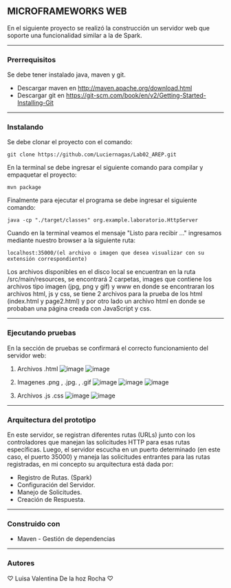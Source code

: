 ## MICROFRAMEWORKS WEB

En el siguiente proyecto se realizó la construcción un servidor web que soporte una funcionalidad similar a la de Spark.

* * *
### Prerrequisitos
Se debe tener instalado java, maven y git.
* Descargar maven en  http://maven.apache.org/download.html
* Descargar git en https://git-scm.com/book/en/v2/Getting-Started-Installing-Git
  
* * *
### Instalando
Se debe clonar el proyecto con el comando:
~~~
git clone https://github.com/Luciernagas/Lab02_AREP.git
~~~
En la terminal se debe ingresar el siguiente comando para compilar y empaquetar el proyecto:
~~~
mvn package
~~~
Finalmente para ejecutar el programa se debe ingresar el siguiente comando:
~~~
java -cp "./target/classes" org.example.laboratorio.HttpServer
~~~
Cuando en la terminal veamos el mensaje "Listo para recibir ..." ingresamos mediante nuestro browser a la siguiente ruta:
```
localhost:35000/(el archivo o imagen que desea visualizar con su extensión correspondiente)
```

Los archivos disponibles en el disco local se encuentran en la ruta /src/main/resources, se encontrará 2 carpetas, images que contiene los archivos tipo imagen (jpg, png y gif) y www en donde se encontraran los archivos html, js y css, se tiene 2 archivos para la prueba de los html (index.html y page2.html) y por otro lado un archivo html en donde se probaban una página creada con JavaScript y css.

* * *
### Ejecutando pruebas
En la sección de pruebas se confirmará el correcto funcionamiento del servidor web:
1. Archivos .html
![image](https://github.com/Luciernagas/Lab02_AREP/assets/104604359/b48446be-2a21-4440-a84b-1d1556340e20)
![image](https://github.com/Luciernagas/Lab02_AREP/assets/104604359/c6e9893b-4f62-42a4-aef2-8ab80eba430c)

2. Imagenes .png , .jpg. , .gif
![image](https://github.com/Luciernagas/Lab02_AREP/assets/104604359/dc42d72f-afb8-4e20-ad40-dcfa5a284498)
![image](https://github.com/Luciernagas/Lab02_AREP/assets/104604359/d79e13d9-7aad-4335-9588-4936fbed0fd3)
![image](https://github.com/Luciernagas/Lab02_AREP/assets/104604359/b7491f05-d809-489a-8f05-747867d54804)

3. Archivos .js .css
![image](https://github.com/Luciernagas/Lab02_AREP/assets/104604359/a8c9b3d7-b9d0-4bf9-9214-ec76cc10a1f9)
![image](https://github.com/Luciernagas/Lab02_AREP/assets/104604359/382a5c07-4f52-407d-9692-e898945aa5b8)


* * *
### Arquitectura del prototipo
En este servidor, se registran diferentes rutas (URLs) junto con los controladores que manejan las solicitudes HTTP para esas rutas específicas. Luego, el servidor escucha en un puerto determinado (en este caso, el puerto 35000) y maneja las solicitudes entrantes para las rutas registradas, en mi concepto su arquitectura está dada por:
* Registro de Rutas. (Spark)
* Configuración del Servidor.
* Manejo de Solicitudes.
* Creación de Respuesta.
  
* * *
### Construido con
* Maven - Gestión de dependencias

* * *
### Autores
♡ Luisa Valentina De la hoz Rocha ♡
